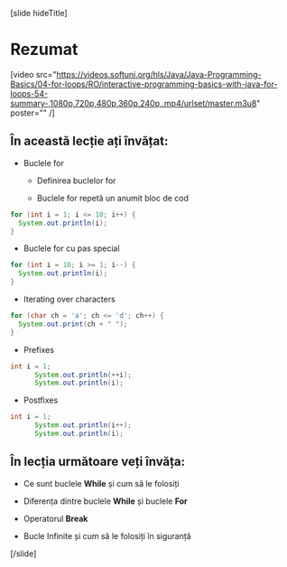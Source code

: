[slide hideTitle]
# Rezumat

[video src="https://videos.softuni.org/hls/Java/Java-Programming-Basics/04-for-loops/RO/interactive-programming-basics-with-java-for-loops-54-summary-,1080p,720p,480p,360p,240p,.mp4/urlset/master.m3u8" poster="" /]

## În această lecție ați învățat:

- Buclele for
  
   * Definirea buclelor for

   * Buclele for repetă un anumit bloc de cod

```java live
for (int i = 1; i <= 10; i++) {
  System.out.println(i);
}
```

- Buclele for cu pas special

``` java
for (int i = 10; i >= 1; i--) {
  System.out.println(i);
}
```

- Iterating over characters

```java live
for (char ch = 'a'; ch <= 'd'; ch++) {
  System.out.print(ch + " ");
}
```

- Prefixes 

 ``` java live
 int i = 1;
       System.out.println(++i);
       System.out.println(i);
 ```

 - Postfixes

 ``` java live
 int i = 1;
       System.out.println(i++);
       System.out.println(i);
 ```



## În lecția următoare veți învăța:

- Ce sunt buclele **While** și cum să le folosiți

- Diferența dintre buclele **While** și buclele  **For**

- Operatorul **Break** 

- Bucle Infinite și cum să le folosiți în siguranță


[/slide]
